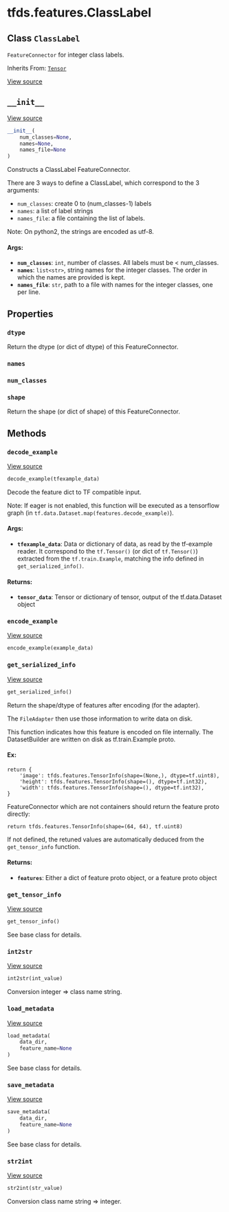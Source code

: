 <div itemscope itemtype="http://developers.google.com/ReferenceObject">
<meta itemprop="name" content="tfds.features.ClassLabel" />
<meta itemprop="path" content="Stable" />
<meta itemprop="property" content="dtype"/>
<meta itemprop="property" content="names"/>
<meta itemprop="property" content="num_classes"/>
<meta itemprop="property" content="shape"/>
<meta itemprop="property" content="__init__"/>
<meta itemprop="property" content="decode_example"/>
<meta itemprop="property" content="encode_example"/>
<meta itemprop="property" content="get_serialized_info"/>
<meta itemprop="property" content="get_tensor_info"/>
<meta itemprop="property" content="int2str"/>
<meta itemprop="property" content="load_metadata"/>
<meta itemprop="property" content="save_metadata"/>
<meta itemprop="property" content="str2int"/>
</div>

# tfds.features.ClassLabel

## Class `ClassLabel`

`FeatureConnector` for integer class labels.

Inherits From: [`Tensor`](../../tfds/features/Tensor.md)

<a target="_blank" href="https://github.com/tensorflow/datasets/tree/master/tensorflow_datasets/core/features/class_label_feature.py">View
source</a>

<!-- Placeholder for "Used in" -->


<h2 id="__init__"><code>__init__</code></h2>

<a target="_blank" href="https://github.com/tensorflow/datasets/tree/master/tensorflow_datasets/core/features/class_label_feature.py">View
source</a>

``` python
__init__(
    num_classes=None,
    names=None,
    names_file=None
)
```

Constructs a ClassLabel FeatureConnector.

There are 3 ways to define a ClassLabel, which correspond to the 3
arguments:

 * `num_classes`: create 0 to (num_classes-1) labels
 * `names`: a list of label strings
 * `names_file`: a file containing the list of labels.

Note: On python2, the strings are encoded as utf-8.

#### Args:

*   <b>`num_classes`</b>: `int`, number of classes. All labels must be <
    num_classes.
*   <b>`names`</b>: `list<str>`, string names for the integer classes. The order
    in which the names are provided is kept.
*   <b>`names_file`</b>: `str`, path to a file with names for the integer
    classes, one per line.

## Properties

<h3 id="dtype"><code>dtype</code></h3>

Return the dtype (or dict of dtype) of this FeatureConnector.

<h3 id="names"><code>names</code></h3>

<h3 id="num_classes"><code>num_classes</code></h3>

<h3 id="shape"><code>shape</code></h3>

Return the shape (or dict of shape) of this FeatureConnector.

## Methods

<h3 id="decode_example"><code>decode_example</code></h3>

<a target="_blank" href="https://github.com/tensorflow/datasets/tree/master/tensorflow_datasets/core/features/feature.py">View
source</a>

``` python
decode_example(tfexample_data)
```

Decode the feature dict to TF compatible input.

Note: If eager is not enabled, this function will be executed as a tensorflow
graph (in `tf.data.Dataset.map(features.decode_example)`).

#### Args:

*   <b>`tfexample_data`</b>: Data or dictionary of data, as read by the
    tf-example reader. It correspond to the `tf.Tensor()` (or dict of
    `tf.Tensor()`) extracted from the `tf.train.Example`, matching the info
    defined in `get_serialized_info()`.

#### Returns:

*   <b>`tensor_data`</b>: Tensor or dictionary of tensor, output of the
    tf.data.Dataset object

<h3 id="encode_example"><code>encode_example</code></h3>

<a target="_blank" href="https://github.com/tensorflow/datasets/tree/master/tensorflow_datasets/core/features/class_label_feature.py">View
source</a>

``` python
encode_example(example_data)
```

<h3 id="get_serialized_info"><code>get_serialized_info</code></h3>

<a target="_blank" href="https://github.com/tensorflow/datasets/tree/master/tensorflow_datasets/core/features/feature.py">View
source</a>

``` python
get_serialized_info()
```

Return the shape/dtype of features after encoding (for the adapter).

The `FileAdapter` then use those information to write data on disk.

This function indicates how this feature is encoded on file internally.
The DatasetBuilder are written on disk as tf.train.Example proto.

#### Ex:

```
return {
    'image': tfds.features.TensorInfo(shape=(None,), dtype=tf.uint8),
    'height': tfds.features.TensorInfo(shape=(), dtype=tf.int32),
    'width': tfds.features.TensorInfo(shape=(), dtype=tf.int32),
}
```

FeatureConnector which are not containers should return the feature proto
directly:

```
return tfds.features.TensorInfo(shape=(64, 64), tf.uint8)
```

If not defined, the retuned values are automatically deduced from the
`get_tensor_info` function.

#### Returns:

* <b>`features`</b>: Either a dict of feature proto object, or a feature proto object

<h3 id="get_tensor_info"><code>get_tensor_info</code></h3>

<a target="_blank" href="https://github.com/tensorflow/datasets/tree/master/tensorflow_datasets/core/features/feature.py">View
source</a>

``` python
get_tensor_info()
```

See base class for details.

<h3 id="int2str"><code>int2str</code></h3>

<a target="_blank" href="https://github.com/tensorflow/datasets/tree/master/tensorflow_datasets/core/features/class_label_feature.py">View
source</a>

``` python
int2str(int_value)
```

Conversion integer => class name string.

<h3 id="load_metadata"><code>load_metadata</code></h3>

<a target="_blank" href="https://github.com/tensorflow/datasets/tree/master/tensorflow_datasets/core/features/class_label_feature.py">View
source</a>

``` python
load_metadata(
    data_dir,
    feature_name=None
)
```

See base class for details.

<h3 id="save_metadata"><code>save_metadata</code></h3>

<a target="_blank" href="https://github.com/tensorflow/datasets/tree/master/tensorflow_datasets/core/features/class_label_feature.py">View
source</a>

``` python
save_metadata(
    data_dir,
    feature_name=None
)
```

See base class for details.

<h3 id="str2int"><code>str2int</code></h3>

<a target="_blank" href="https://github.com/tensorflow/datasets/tree/master/tensorflow_datasets/core/features/class_label_feature.py">View
source</a>

``` python
str2int(str_value)
```

Conversion class name string => integer.
